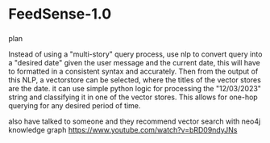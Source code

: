 # FeedSense-1.0
### 
plan

Instead of using a "multi-story" query process, use nlp to convert query into a "desired date" given the user message and the current date, this will have to formatted in a consistent syntax and accurately. Then from the output of this NLP, a vectorstore can be selected, where the titles of the vector stores are the date. it can use simple python logic for processing the "12/03/2023" string and classifying it in one of the vector stores. This allows for one-hop querying for any desired period of time.

also have talked to someone and they recommend vector search with neo4j knowledge graph
https://www.youtube.com/watch?v=bRD09ndyJNs

###